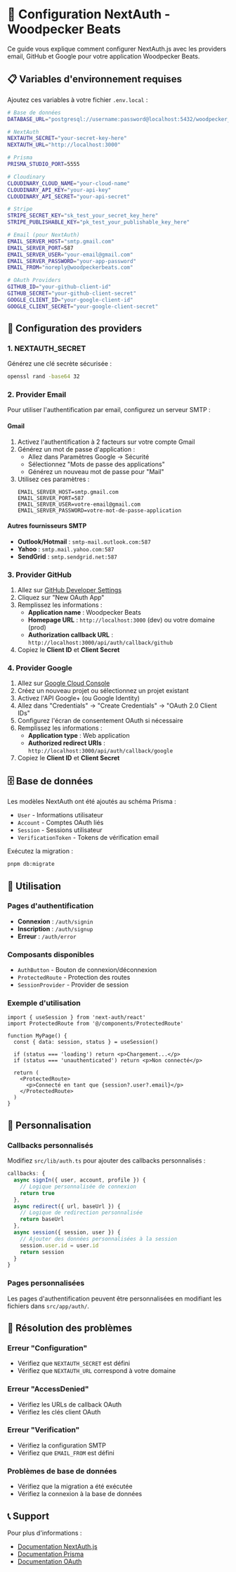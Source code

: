# 🔐 Configuration NextAuth - Woodpecker Beats

Ce guide vous explique comment configurer NextAuth.js avec les providers email, GitHub et Google pour votre application Woodpecker Beats.

## 📋 Variables d'environnement requises

Ajoutez ces variables à votre fichier `.env.local` :

```bash
# Base de données
DATABASE_URL="postgresql://username:password@localhost:5432/woodpecker_beats"

# NextAuth
NEXTAUTH_SECRET="your-secret-key-here"
NEXTAUTH_URL="http://localhost:3000"

# Prisma
PRISMA_STUDIO_PORT=5555

# Cloudinary
CLOUDINARY_CLOUD_NAME="your-cloud-name"
CLOUDINARY_API_KEY="your-api-key"
CLOUDINARY_API_SECRET="your-api-secret"

# Stripe
STRIPE_SECRET_KEY="sk_test_your_secret_key_here"
STRIPE_PUBLISHABLE_KEY="pk_test_your_publishable_key_here"

# Email (pour NextAuth)
EMAIL_SERVER_HOST="smtp.gmail.com"
EMAIL_SERVER_PORT=587
EMAIL_SERVER_USER="your-email@gmail.com"
EMAIL_SERVER_PASSWORD="your-app-password"
EMAIL_FROM="noreply@woodpeckerbeats.com"

# OAuth Providers
GITHUB_ID="your-github-client-id"
GITHUB_SECRET="your-github-client-secret"
GOOGLE_CLIENT_ID="your-google-client-id"
GOOGLE_CLIENT_SECRET="your-google-client-secret"
```

## 🔑 Configuration des providers

### 1. NEXTAUTH_SECRET
Générez une clé secrète sécurisée :
```bash
openssl rand -base64 32
```

### 2. Provider Email
Pour utiliser l'authentification par email, configurez un serveur SMTP :

#### Gmail
1. Activez l'authentification à 2 facteurs sur votre compte Gmail
2. Générez un mot de passe d'application :
   - Allez dans Paramètres Google → Sécurité
   - Sélectionnez "Mots de passe des applications"
   - Générez un nouveau mot de passe pour "Mail"
3. Utilisez ces paramètres :
   ```
   EMAIL_SERVER_HOST=smtp.gmail.com
   EMAIL_SERVER_PORT=587
   EMAIL_SERVER_USER=votre-email@gmail.com
   EMAIL_SERVER_PASSWORD=votre-mot-de-passe-application
   ```

#### Autres fournisseurs SMTP
- **Outlook/Hotmail** : `smtp-mail.outlook.com:587`
- **Yahoo** : `smtp.mail.yahoo.com:587`
- **SendGrid** : `smtp.sendgrid.net:587`

### 3. Provider GitHub
1. Allez sur [GitHub Developer Settings](https://github.com/settings/developers)
2. Cliquez sur "New OAuth App"
3. Remplissez les informations :
   - **Application name** : Woodpecker Beats
   - **Homepage URL** : `http://localhost:3000` (dev) ou votre domaine (prod)
   - **Authorization callback URL** : `http://localhost:3000/api/auth/callback/github`
4. Copiez le **Client ID** et **Client Secret**

### 4. Provider Google
1. Allez sur [Google Cloud Console](https://console.cloud.google.com)
2. Créez un nouveau projet ou sélectionnez un projet existant
3. Activez l'API Google+ (ou Google Identity)
4. Allez dans "Credentials" → "Create Credentials" → "OAuth 2.0 Client IDs"
5. Configurez l'écran de consentement OAuth si nécessaire
6. Remplissez les informations :
   - **Application type** : Web application
   - **Authorized redirect URIs** : `http://localhost:3000/api/auth/callback/google`
7. Copiez le **Client ID** et **Client Secret**

## 🗄️ Base de données

Les modèles NextAuth ont été ajoutés au schéma Prisma :
- `User` - Informations utilisateur
- `Account` - Comptes OAuth liés
- `Session` - Sessions utilisateur
- `VerificationToken` - Tokens de vérification email

Exécutez la migration :
```bash
pnpm db:migrate
```

## 🚀 Utilisation

### Pages d'authentification
- **Connexion** : `/auth/signin`
- **Inscription** : `/auth/signup`
- **Erreur** : `/auth/error`

### Composants disponibles
- `AuthButton` - Bouton de connexion/déconnexion
- `ProtectedRoute` - Protection des routes
- `SessionProvider` - Provider de session

### Exemple d'utilisation
```tsx
import { useSession } from 'next-auth/react'
import ProtectedRoute from '@/components/ProtectedRoute'

function MyPage() {
  const { data: session, status } = useSession()

  if (status === 'loading') return <p>Chargement...</p>
  if (status === 'unauthenticated') return <p>Non connecté</p>

  return (
    <ProtectedRoute>
      <p>Connecté en tant que {session?.user?.email}</p>
    </ProtectedRoute>
  )
}
```

## 🔧 Personnalisation

### Callbacks personnalisés
Modifiez `src/lib/auth.ts` pour ajouter des callbacks personnalisés :

```typescript
callbacks: {
  async signIn({ user, account, profile }) {
    // Logique personnalisée de connexion
    return true
  },
  async redirect({ url, baseUrl }) {
    // Logique de redirection personnalisée
    return baseUrl
  },
  async session({ session, user }) {
    // Ajouter des données personnalisées à la session
    session.user.id = user.id
    return session
  }
}
```

### Pages personnalisées
Les pages d'authentification peuvent être personnalisées en modifiant les fichiers dans `src/app/auth/`.

## 🚨 Résolution des problèmes

### Erreur "Configuration"
- Vérifiez que `NEXTAUTH_SECRET` est défini
- Vérifiez que `NEXTAUTH_URL` correspond à votre domaine

### Erreur "AccessDenied"
- Vérifiez les URLs de callback OAuth
- Vérifiez les clés client OAuth

### Erreur "Verification"
- Vérifiez la configuration SMTP
- Vérifiez que `EMAIL_FROM` est défini

### Problèmes de base de données
- Vérifiez que la migration a été exécutée
- Vérifiez la connexion à la base de données

## 📞 Support

Pour plus d'informations :
- [Documentation NextAuth.js](https://next-auth.js.org)
- [Documentation Prisma](https://www.prisma.io/docs)
- [Documentation OAuth](https://oauth.net/2/)










